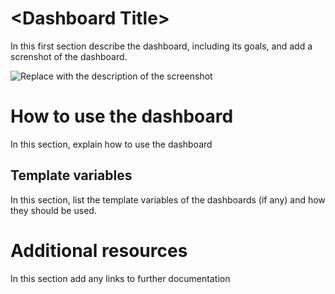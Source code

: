 # \<Dashboard Title\>

In this first section describe the dashboard, including its goals, and add a screnshot of the dashboard.

![Replace with the description of the screenshot](/img/screenshot.png)

# How to use the dashboard

In this section, explain how to use the dashboard

## Template variables

In this section, list the template variables of the dashboards (if any) and how they should be used.

# Additional resources

In this section add any links to further documentation
